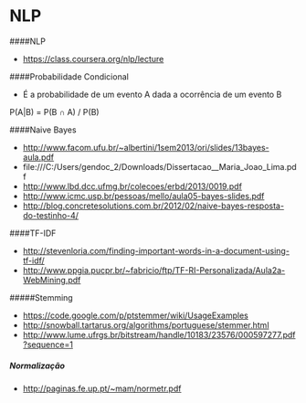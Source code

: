 NLP
===========
####NLP
* https://class.coursera.org/nlp/lecture


####Probabilidade Condicional

* É a probabilidade de um evento A dada a ocorrência de um 
evento B

P(A|B) = P(B &cap; A) / P(B)


####Naive Bayes
  
* http://www.facom.ufu.br/~albertini/1sem2013/ori/slides/13bayes-aula.pdf
* file:///C:/Users/gendoc_2/Downloads/Dissertacao__Maria_Joao_Lima.pdf
* http://www.lbd.dcc.ufmg.br/colecoes/erbd/2013/0019.pdf
* http://www.icmc.usp.br/pessoas/mello/aula05-bayes-slides.pdf
* http://blog.concretesolutions.com.br/2012/02/naive-bayes-resposta-do-testinho-4/


####TF-IDF
* http://stevenloria.com/finding-important-words-in-a-document-using-tf-idf/
* http://www.ppgia.pucpr.br/~fabricio/ftp/TF-RI-Personalizada/Aula2a-WebMining.pdf

#####Stemming
* https://code.google.com/p/ptstemmer/wiki/UsageExamples
* http://snowball.tartarus.org/algorithms/portuguese/stemmer.html
* http://www.lume.ufrgs.br/bitstream/handle/10183/23576/000597277.pdf?sequence=1


##### Normalização
* http://paginas.fe.up.pt/~mam/normetr.pdf
